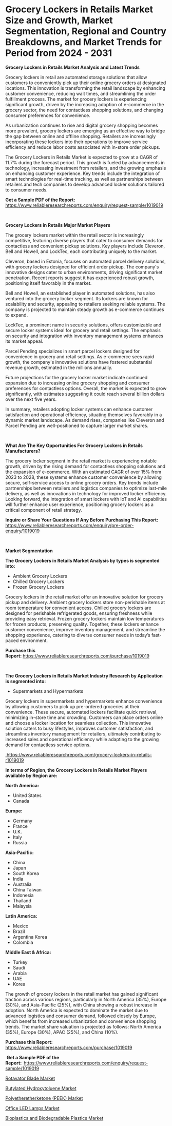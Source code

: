 <p><h1>Grocery Lockers in Retails Market Size and Growth, Market Segmentation, Regional and Country Breakdowns, and Market Trends for Period from 2024 -  2031</h1></p><p><strong>Grocery Lockers in Retails Market Analysis and Latest Trends</strong></p>
<p><p>Grocery lockers in retail are automated storage solutions that allow customers to conveniently pick up their online grocery orders at designated locations. This innovation is transforming the retail landscape by enhancing customer convenience, reducing wait times, and streamlining the order fulfillment process. The market for grocery lockers is experiencing significant growth, driven by the increasing adoption of e-commerce in the grocery sector, the need for contactless shopping solutions, and changing consumer preferences for convenience.</p><p>As urbanization continues to rise and digital grocery shopping becomes more prevalent, grocery lockers are emerging as an effective way to bridge the gap between online and offline shopping. Retailers are increasingly incorporating these lockers into their operations to improve service efficiency and reduce labor costs associated with in-store order pickups.</p><p>The Grocery Lockers in Retails Market is expected to grow at a CAGR of 11.7% during the forecast period. This growth is fueled by advancements in technology, increasing investment from retailers, and the growing emphasis on enhancing customer experience. Key trends include the integration of smart technologies for real-time tracking, as well as partnerships between retailers and tech companies to develop advanced locker solutions tailored to consumer needs.</p></p>
<p><strong>Get a Sample PDF of the Report:&nbsp;</strong> <a href="https://www.reliableresearchreports.com/enquiry/request-sample/1019019">https://www.reliableresearchreports.com/enquiry/request-sample/1019019</a></p>
<p>&nbsp;</p>
<p><strong>Grocery Lockers in Retails Major Market Players</strong></p>
<p><p>The grocery lockers market within the retail sector is increasingly competitive, featuring diverse players that cater to consumer demands for contactless and convenient pickup solutions. Key players include Cleveron, Bell and Howell, and LockTec, each contributing uniquely to the market.</p><p>Cleveron, based in Estonia, focuses on automated parcel delivery solutions, with grocery lockers designed for efficient order pickup. The company's innovative designs cater to urban environments, driving significant market penetration. Recent reports suggest it has experienced robust growth, positioning itself favorably in the market.</p><p>Bell and Howell, an established player in automated solutions, has also ventured into the grocery locker segment. Its lockers are known for scalability and security, appealing to retailers seeking reliable systems. The company is projected to maintain steady growth as e-commerce continues to expand.</p><p>LockTec, a prominent name in security solutions, offers customizable and secure locker systems ideal for grocery and retail settings. The emphasis on security and integration with inventory management systems enhances its market appeal.</p><p>Parcel Pending specializes in smart parcel lockers designed for convenience in grocery and retail settings. As e-commerce sees rapid growth, the company's innovative solutions have fostered substantial revenue growth, estimated in the millions annually.</p><p>Future projections for the grocery locker market indicate continued expansion due to increasing online grocery shopping and consumer preferences for contactless options. Overall, the market is expected to grow significantly, with estimates suggesting it could reach several billion dollars over the next five years.</p><p>In summary, retailers adopting locker systems can enhance customer satisfaction and operational efficiency, situating themselves favorably in a dynamic market landscape. As demand rises, companies like Cleveron and Parcel Pending are well-positioned to capture larger market shares.</p></p>
<p>&nbsp;</p>
<p><strong>What Are The Key Opportunities For Grocery Lockers in Retails Manufacturers?</strong></p>
<p><p>The grocery locker segment in the retail market is experiencing notable growth, driven by the rising demand for contactless shopping solutions and the expansion of e-commerce. With an estimated CAGR of over 15% from 2023 to 2028, these systems enhance customer convenience by allowing secure, self-service access to online grocery orders. Key trends include partnerships between retailers and logistics companies to optimize last-mile delivery, as well as innovations in technology for improved locker efficiency. Looking forward, the integration of smart lockers with IoT and AI capabilities will further enhance user experience, positioning grocery lockers as a critical component of retail strategy.</p></p>
<p><strong>Inquire or Share Your Questions If Any Before Purchasing This Report:</strong> <a href="https://www.reliableresearchreports.com/enquiry/pre-order-enquiry/1019019">https://www.reliableresearchreports.com/enquiry/pre-order-enquiry/1019019</a></p>
<p>&nbsp;</p>
<p><strong>Market Segmentation</strong></p>
<p><strong>The Grocery Lockers in Retails Market Analysis by types is segmented into:</strong></p>
<p><ul><li>Ambient Grocery Lockers</li><li>Chilled Grocery Lockers</li><li>Frozen Grocery Lockers</li></ul></p>
<p><p>Grocery lockers in the retail market offer an innovative solution for grocery pickup and delivery. Ambient grocery lockers store non-perishable items at room temperature for convenient access. Chilled grocery lockers are designed for perishable refrigerated goods, ensuring freshness while providing easy retrieval. Frozen grocery lockers maintain low temperatures for frozen products, preserving quality. Together, these lockers enhance customer convenience, improve inventory management, and streamline the shopping experience, catering to diverse consumer needs in today’s fast-paced environment.</p></p>
<p><strong>Purchase this Report:&nbsp;</strong><a href="https://www.reliableresearchreports.com/purchase/1019019">https://www.reliableresearchreports.com/purchase/1019019</a></p>
<p>&nbsp;</p>
<p><strong>The Grocery Lockers in Retails Market Industry Research by Application is segmented into:</strong></p>
<p><ul><li>Supermarkets and Hypermarkets</li></ul></p>
<p><p>Grocery lockers in supermarkets and hypermarkets enhance convenience by allowing customers to pick up pre-ordered groceries at their convenience. These secure, automated lockers facilitate quick retrieval, minimizing in-store time and crowding. Customers can place orders online and choose a locker location for seamless collection. This innovative solution caters to busy lifestyles, improves customer satisfaction, and streamlines inventory management for retailers, ultimately contributing to increased sales and operational efficiency while adapting to the growing demand for contactless service options.</p></p>
<p><a href="https://www.reliableresearchreports.com/grocery-lockers-in-retails-r1019019">&nbsp;https://www.reliableresearchreports.com/grocery-lockers-in-retails-r1019019</a></p>
<p><strong>In terms of Region, the Grocery Lockers in Retails Market Players available by Region are:</strong></p>
<p>
    <p> <strong> North America: </strong>
        <ul>
            <li>United States</li>
            <li>Canada</li>
        </ul>
        </p> 
    <p> <strong> Europe: </strong>
        <ul>
            <li>Germany</li>
            <li>France</li>
            <li>U.K.</li>
            <li>Italy</li>
            <li>Russia</li>
        </ul>
        </p> 
    <p> <strong> Asia-Pacific: </strong>
        <ul>
            <li>China</li>
            <li>Japan</li>
            <li>South Korea</li>
            <li>India</li>
            <li>Australia</li>
            <li>China Taiwan</li>
            <li>Indonesia</li>
            <li>Thailand</li>
            <li>Malaysia</li>
        </ul>
        </p> 
    <p> <strong> Latin America: </strong>
        <ul>
            <li>Mexico</li>
            <li>Brazil</li>
            <li>Argentina Korea</li>
            <li>Colombia</li>
        </ul>
        </p> 
    <p> <strong> Middle East & Africa: </strong>
        <ul>
            <li>Turkey</li>
            <li>Saudi</li>
            <li>Arabia</li>
            <li>UAE</li>
            <li>Korea</li>
        </ul>
    </p>
    </p>
<p><p>The growth of grocery lockers in the retail market has gained significant traction across various regions, particularly in North America (35%), Europe (30%), and Asia-Pacific (25%), with China showing a robust increase in adoption. North America is expected to dominate the market due to advanced logistics and consumer demand, followed closely by Europe, which benefits from increased urbanization and convenience shopping trends. The market share valuation is projected as follows: North America (35%), Europe (30%), APAC (25%), and China (10%).</p></p>
<p><strong>Purchase this Report: </strong><a href="https://www.reliableresearchreports.com/purchase/1019019">https://www.reliableresearchreports.com/purchase/1019019</a></p>
<p>&nbsp;<strong>Get a Sample PDF of the Report:&nbsp;&nbsp;</strong><a href="https://www.reliableresearchreports.com/enquiry/request-sample/1019019">https://www.reliableresearchreports.com/enquiry/request-sample/1019019</a></p>
<p><strong></strong></p>
<p><p><a href="https://www.linkedin.com/pulse/rotavator-blade-market-research-report-includes-analysis-2mvkf?trackingId=QNs6hEOAQ3%2Bh%2FwiGyI3rDA%3D%3D">Rotavator Blade Market</a></p><p><a href="https://issuu.com/reportprime-2/docs/butylated-hydroxytoluene-market-siz_f0b00948a1c2d1">Butylated Hydroxytoluene Market</a></p><p><a href="https://github.com/hgf64gh/Market-Research-Report-List-1/blob/main/polyetheretherketone-peek-market.md">Polyetheretherketone (PEEK) Market</a></p><p><a href="https://medium.com/@paaboudi9k/the-market-for-office-led-lamps-market-is-examined-in-this-report-along-with-the-factors-that-aecc0796a8ce">Office LED Lamps Market</a></p><p><a href="https://issuu.com/reportprime-2/docs/bioplastics-and-biodegradable-plast_29292c525aae61">Bioplastics and Biodegradable Plastics Market</a></p></p>